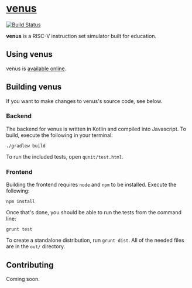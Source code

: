 # [venus](https://kvakil.github.io/venus/)
[![Build Status](https://travis-ci.com/kvakil/venus.svg?token=ke1yhth1Tq9yPQc4KzUY&branch=master)](https://travis-ci.com/kvakil/venus)

__venus__ is a RISC-V instruction set simulator built for education.

## Using venus

venus is [available online](https://kvakil.github.io/venus/).

## Building venus

If you want to make changes to venus's source code, see below.

### Backend

The backend for venus is written in Kotlin and compiled into Javascript. To build, execute the following in your terminal:

    ./gradlew build

To run the included tests, open `qunit/test.html`.

### Frontend

Building the frontend requires `node` and `npm` to be installed. Execute the following:

    npm install

Once that's done, you should be able to run the tests from the command line:

    grunt test

To create a standalone distribution, run `grunt dist`. All of the needed files are in the `out/` directory.

## Contributing

Coming soon.
